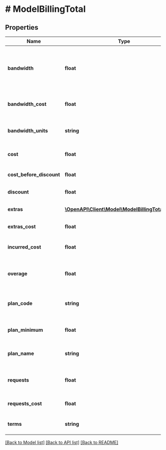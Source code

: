 # # ModelBillingTotal

## Properties

Name | Type | Description | Notes
------------ | ------------- | ------------- | -------------
**bandwidth** | **float** | The total amount of bandwidth used this month (See bandwidth_units for measurement). | [optional]
**bandwidth_cost** | **float** | The cost of the bandwidth used this month in USD. | [optional]
**bandwidth_units** | **string** | Bandwidth measurement units based on billing plan. | [optional]
**cost** | **float** | The final amount to be paid. | [optional]
**cost_before_discount** | **float** | Total incurred cost plus extras cost. | [optional]
**discount** | **float** | Calculated discount rate. | [optional]
**extras** | [**\OpenAPI\Client\Model\ModelBillingTotalExtras[]**](ModelBillingTotalExtras.md) | A list of any extras for this invoice. | [optional]
**extras_cost** | **float** | Total cost of all extras. | [optional]
**incurred_cost** | **float** | The total cost of bandwidth and requests used this month. | [optional]
**overage** | **float** | How much over the plan minimum has been incurred. | [optional]
**plan_code** | **string** | The short code the plan this invoice was generated under. | [optional]
**plan_minimum** | **float** | The minimum cost of this plan. | [optional]
**plan_name** | **string** | The name of the plan this invoice was generated under. | [optional]
**requests** | **float** | The total number of requests used this month. | [optional]
**requests_cost** | **float** | The cost of the requests used this month. | [optional]
**terms** | **string** | Payment terms. Almost always Net15. | [optional]

[[Back to Model list]](../../README.md#models) [[Back to API list]](../../README.md#endpoints) [[Back to README]](../../README.md)
